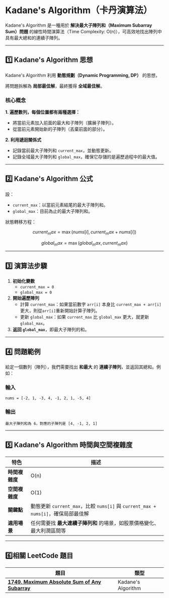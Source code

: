 # Kadane's Algorithm（卡丹演算法）

Kadane's Algorithm 是一種用於 **解決最大子陣列和（Maximum Subarray Sum）問題** 的線性時間演算法（Time Complexity: O(n)），可高效地找出陣列中具有最大總和的連續子陣列。

---

## **1️⃣ Kadane's Algorithm 思想**
Kadane's Algorithm 利用 **動態規劃（Dynamic Programming, DP）** 的思想，

將問題拆解為 **局部最佳解**，最終獲得 **全域最佳解**。

### **核心概念**
**1. 遍歷數列，每個位置都有兩種選擇：**
- 將當前元素加入前面的最大和子陣列（擴展子陣列）。
- 從當前元素開始新的子陣列（丟棄前面的部分）。

**2. 利用遞迴關係式**
- 記錄當前最大子陣列和 `current_max`，並動態更新。
- 記錄全域最大子陣列和 `global_max`，確保它存儲的是遍歷過程中的最大值。

---

## **2️⃣ Kadane's Algorithm 公式**
設：
- `current_max`：以當前元素結尾的最大子陣列和。
- `global_max`：目前為止的最大子陣列和。

狀態轉移方程：
```math
current_max = \max(nums[i], current_max + nums[i])
```
```math
global_max = \max(global_max, current_max)
```

---

## **3️⃣ 演算法步驟**
1. **初始化變數**
   - `current_max = 0`
   - `global_max = 0`
2. **開始遍歷陣列**
   - 計算 `current_max`：如果當前數字 `arr[i]` 本身比 `current_max + arr[i]` 更大，則從`arr[i]`重新開始計算子陣列。
   - 更新 `global_max`：如果 `current_max` 比 `global_max` 更大，就更新 `global_max`。
3. **返回 `global_max`**，即最大子陣列的和。

---

## **4️⃣ 問題範例**
給定一個數列（陣列），我們需要找出 **和最大** 的 **連續子陣列**，並返回其總和。例如：

### **輸入**
```
nums = [-2, 1, -3, 4, -1, 2, 1, -5, 4]
```

### **輸出**
```
最大子陣列和為 6，對應的子陣列是 [4, -1, 2, 1]
```

---

## **5️⃣ Kadane's Algorithm 時間與空間複雜度**
| 特色 | 描述 |
|------|------|
| **時間複雜度** | O(n) |
| **空間複雜度** | O(1) |
| **關鍵點** | 動態更新 `current_max`，比較 `nums[i]` 與 `current_max + nums[i]`，確保局部最佳解 |
| **適用場景** | 任何需要找 **最大連續子陣列和** 的場景，如股票價格變化、最大利潤區間等 |

---

## **6️⃣相關 LeetCode 題目**
| 題目 | 類型 |
|------|------|
|[**1749. Maximum Absolute Sum of Any Subarray**](../../../Difficulty/Medium/1749.Maximum-Absolute-Sum-of-Any-Subarray/README.md)|Kadane's Algorithm|